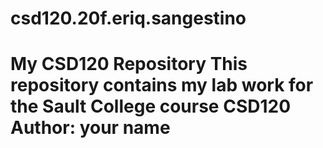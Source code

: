 # csd120.20f.eriq.sangestino
# My CSD120 Repository This repository contains my lab work for the Sault College course CSD120 **Author**: your name
